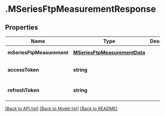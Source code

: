 # .MSeriesFtpMeasurementResponse

## Properties

Name | Type | Description | Notes
------------ | ------------- | ------------- | -------------
**mSeriesFtpMeasurement** | [**MSeriesFtpMeasurementData**](MSeriesFtpMeasurementData.md) |  | [default to undefined]
**accessToken** | **string** |  | [optional] [default to undefined]
**refreshToken** | **string** |  | [optional] [default to undefined]


[[Back to API list]](../README.md#documentation-for-api-endpoints) [[Back to Model list]](../README.md#documentation-for-models) [[Back to README]](../README.md)
